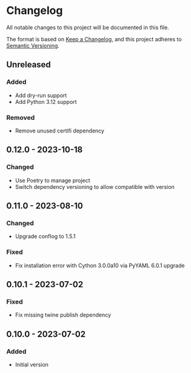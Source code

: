 # Changelog

All notable changes to this project will be documented in this file.

The format is based on [Keep a Changelog](https://keepachangelog.com/en/1.0.0/),
and this project adheres to [Semantic Versioning](https://semver.org/spec/v2.0.0.html).

## Unreleased

### Added
- Add dry-run support
- Add Python 3.12 support

### Removed
- Remove unused certifi dependency

## 0.12.0 - 2023-10-18
### Changed
- Use Poetry to manage project
- Switch dependency versioning to allow compatible with version

## 0.11.0 - 2023-08-10
### Changed
- Upgrade conflog to 1.5.1

### Fixed
- Fix installation error with Cython 3.0.0a10 via PyYAML 6.0.1 upgrade

## 0.10.1 - 2023-07-02
### Fixed
- Fix missing twine publish dependency

## 0.10.0 - 2023-07-02
### Added
- Initial version
